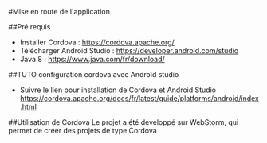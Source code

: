 #Mise en route de l'application

##Pré requis
- Installer Cordova : https://cordova.apache.org/
- Télécharger Android Studio : https://developer.android.com/studio
- Java 8 : https://www.java.com/fr/download/

##TUTO configuration cordova avec Androïd studio
- Suivre le lien pour installation de Cordova et Android Studio
https://cordova.apache.org/docs/fr/latest/guide/platforms/android/index.html

##Utilisation de Cordova
Le projet a été developpé sur WebStorm, qui permet de créer des projets de type Cordova





